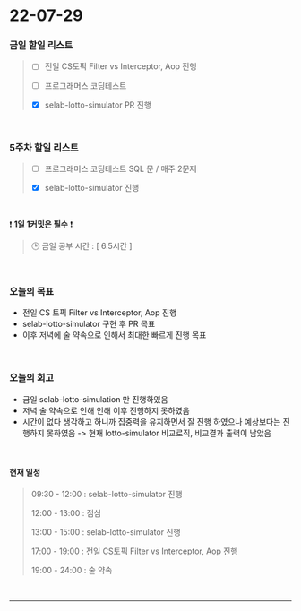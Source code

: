 # 22-07-29
 ### 금일 할일 리스트 
> - [ ]  전일 CS토픽 Filter vs Interceptor, Aop 진행 
>
> - [ ]  프로그래머스 코딩테스트
>
> - [x]  selab-lotto-simulator PR 진행

<br/>

### 5주차 할일 리스트  

> - [ ]  프로그래머스 코딩테스트 SQL 문 / 매주 2문제  
>
> - [x]  selab-lotto-simulator 진행

<br/>

❗ **1일 1커밋은 필수** ❗
> 🕒 금일 공부 시간 :  [ 6.5시간 ]    
  
<br/>

### 오늘의 목표
- 전일 CS 토픽 Filter vs Interceptor, Aop  진행
- selab-lotto-simulator 구현 후 PR 목표
- 이후 저녁에 술 약속으로 인해서 최대한 빠르게 진행 목표

<br>

### 오늘의 회고
- 금일 selab-lotto-simulation 만 진행하였음
- 저녁 술 약속으로 인해 인해 이후 진행하지 못하였음
- 시간이 없다 생각하고 하니까 집중력을 유지하면서 잘 진행 하였으나 예상보다는 진행하지 못하였음 -> 현재 lotto-simulator 비교로직, 비교결과 출력이 남았음


<br>

#### 현재 일정  
> 09:30 - 12:00 : selab-lotto-simulator 진행
>
> 12:00 - 13:00 : 점심
>
> 13:00 - 15:00 : selab-lotto-simulator 진행
>
> 17:00 - 19:00 : 전일 CS토픽 Filter vs Interceptor, Aop 진행 
>
> 19:00 - 24:00 : 술 약속

<br/>

------------  